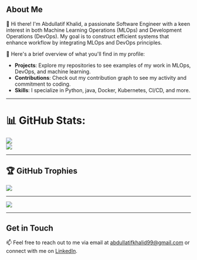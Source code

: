 
## About Me

👋 Hi there! I'm Abdullatif Khalid, a passionate Software Engineer with a keen interest in both Machine Learning Operations (MLOps) and Development Operations (DevOps). My goal is to construct efficient systems that enhance workflow by integrating MLOps and DevOps principles.

🚀 Here's a brief overview of what you'll find in my profile:

- **Projects**: Explore my repositories to see examples of my work in MLOps, DevOps, and machine learning.
- **Contributions**: Check out my contribution graph to see my activity and commitment to coding.
- **Skills**: I specialize in Python, java, Docker, Kubernetes, CI/CD, and more. 


---

# 📊 GitHub Stats:
![](https://github-readme-streak-stats.herokuapp.com/?user=AbdullatifHabiba&theme=great-gatsby&hide_border=false)<br/>
![](https://github-readme-stats.vercel.app/api/top-langs/?username=AbdullatifHabiba&theme=great-gatsby&hide_border=false&include_all_commits=true&count_private=true&layout=compact)

---
## 🏆 GitHub Trophies
![](https://github-profile-trophy.vercel.app/?username=AbdullatifHabiba&theme=matrix&column=5)

---

![](https://visitcount.itsvg.in/api?id=AbdullatifHabiba&icon=5&color=0)

---

## Get in Touch

📫 Feel free to reach out to me via email at [abdullatifkhalid99@gmail.com](mailto:abdullatifkhalid99@gmail.com) or connect with me on [LinkedIn](www.linkedin.com/in/abdullatif-habiba).

